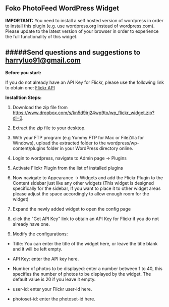 Foko PhotoFeed WordPress Widget
-------------------------------

**IMPORTANT:** You need to install a self hosted version of wordpress in order to install this plugin (e.g. use wordpress.org instead of wordpress.com). Please update to the latest version of your browser in order to experience the full functionality of this widget.

#####Send questions and suggestions to <a href="mailto:support@foko.co" target="_top">harryluo91@gmail.com</a>
-------------------------------

**Before you start:** 
<p>
If you do not already have an API Key for Flickr, please use the following link to obtain one:
<a href="https://www.flickr.com/services/api/misc.api_keys.html" target="_top">Flickr API</a></p>

**Installtion Steps:**

1. Download the zip file from https://www.dropbox.com/s/kn5d9irj24wp9to/wp_flickr_widget.zip?dl=0.

2. Extract the zip file to your desktop.

3. With your FTP program (e.g Yummy FTP for Mac or FileZilla for Windows), upload the extracted folder to the wordpress/wp-content/plugins folder in your WordPress directory online.

4. Login to wordpress, navigate to Admin page -> Plugins

5. Activate Flickr Plugin from the list of installed plugins  

6. Now navigate to Appearance -> Widgets and add the Flickr Plugin to the Content sidebar just like any other widgets (This widget is designed specifically for the sidebar, If you want to place it to other widget areas please adjust the space accordingly to allow enough room for the widget)

7. Expand the newly added widget to open the config page

8. click the "Get API Key" link to obtain an API Key for Flickr if you do not already have one.

9. Modify the configurations:

  - Title: You can enter the title of the widget here, or leave the title blank and it will be left empty.
  
  - API Key: enter the API key here.
  
  - Number of photos to be displayed: enter a number between 1 to 40, this specifies the number of photos to be displayed by the widget. The default value is 20 if you leave it empty.
  
  - user-id: enter your Flickr user-id here.

  - photoset-id: enter the photoset-id here.

